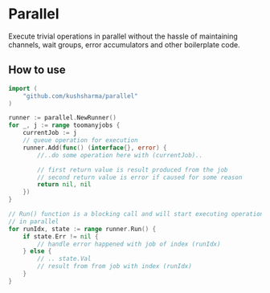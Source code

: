 # Parallel

Execute trivial operations in parallel without the hassle of maintaining channels,
wait groups, error accumulators and other boilerplate code.

## How to use

```go
import (
    "github.com/kushsharma/parallel"
)

runner := parallel.NewRunner()
for _, j := range toomanyjobs {
	currentJob := j
	// queue operation for execution
	runner.Add(func() (interface{}, error) {
		//..do some operation here with (currentJob)..

		// first return value is result produced from the job
		// second return value is error if caused for some reason
		return nil, nil
	})
}

// Run() function is a blocking call and will start executing operations
// in parallel
for runIdx, state := range runner.Run() {
	if state.Err != nil {
		// handle error happened with job of index (runIdx)
	} else {
		// .. state.Val
		// result from from job with index (runIdx)
	}
}
```